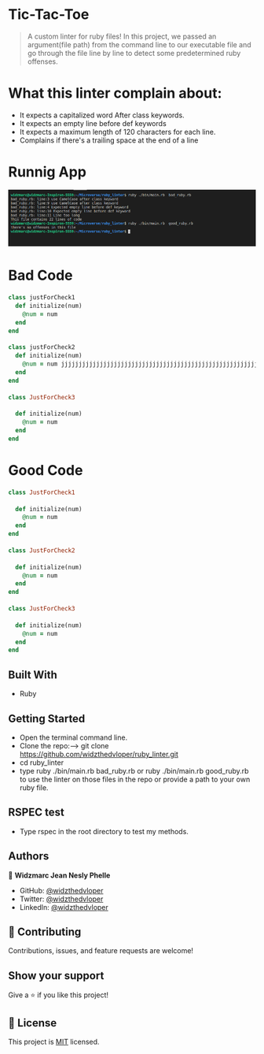  # Tic-Tac-Toe


> A custom linter for ruby files! In this project, we passed an argument(file path) from the command line to our executable file and go through the file line by line to detect some predetermined ruby offenses.

# What this linter complain about:
- It expects a capitalized word After class keywords. 
- It expects an empty line before def keywords
- It expects a maximum length of 120 characters for each line.
- Complains if there's a trailing space at the end of a line

# Runnig App
![](assets/running_code.png)

# Bad Code
```ruby
class justForCheck1
  def initialize(num)
    @num = num
  end
end

class justForCheck2
  def initialize(num)
    @num = num jjjjjjjjjjjjjjjjjjjjjjjjjjjjjjjjjjjjjjjjjjjjjjjjjjjjjjjjjjjjjjjjjjjjjjjjjjjjjjjjjjjjjjjjjjjjjjjjjjjjjjjjjjjjjjjjjjjjjjjjjjjjjjjjjjjjjjjjj
  end
end

class JustForCheck3

  def initialize(num)
    @num = num
  end
end
```

# Good Code
```Ruby
class JustForCheck1

  def initialize(num)
    @num = num
  end
end

class JustForCheck2

  def initialize(num)
    @num = num
  end
end

class JustForCheck3

  def initialize(num)
    @num = num
  end
end
```

## Built With

- Ruby


## Getting Started

- Open the terminal command line.
- Clone the repo:--> git clone https://github.com/widzthedvloper/ruby_linter.git
- cd ruby_linter
- type ruby ./bin/main.rb  bad_ruby.rb or ruby ./bin/main.rb  good_ruby.rb to use the linter on those files in the repo or provide a path to your own ruby file.

## RSPEC test

- Type rspec in the root directory to test my methods.

## Authors

👤 **Widzmarc Jean Nesly Phelle**

- GitHub: [@widzthedvloper](https://github.com/widzthedvloper)
- Twitter: [@widzthedvloper](https://twitter.com/widzthedvloper)
- LinkedIn: [@widzthedvloper](https://www.linkedin.com/in/widzmarc-jean-nesly-phelle-252a26129/)

## 🤝 Contributing

Contributions, issues, and feature requests are welcome!

## Show your support

Give a ⭐️ if you like this project!


## 📝 License

This project is [MIT](/LICENSE) licensed.